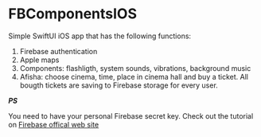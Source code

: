 # FBComponentsIOS

 Simple SwiftUI iOS app that has the following functions:
 1. Firebase authentication
 2. Apple maps
 3. Components: flashligth, system sounds, vibrations, background music
 4. Afisha: choose cinema, time, place in cinema hall and buy a ticket. All bougth tickets are saving to Firebase storage for every user.
 
 
***PS***

You need to have your personal Firebase secret key. Check out the tutorial on [Firebase offical web site](https://firebase.google.com)
